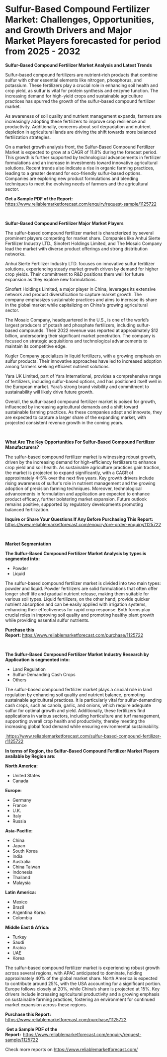 <p><h1>Sulfur-Based Compound Fertilizer Market: Challenges, Opportunities, and Growth Drivers and Major Market Players forecasted for period from 2025 - 2032</h1></p><p><strong>Sulfur-Based Compound Fertilizer Market Analysis and Latest Trends</strong></p>
<p><p>Sulfur-based compound fertilizers are nutrient-rich products that combine sulfur with other essential elements like nitrogen, phosphorus, and potassium. These fertilizers play a crucial role in enhancing soil health and crop yield, as sulfur is vital for protein synthesis and enzyme function. The increasing demand for high-yield crops and sustainable agriculture practices has spurred the growth of the sulfur-based compound fertilizer market. </p><p>As awareness of soil quality and nutrient management expands, farmers are increasingly adopting these fertilizers to improve crop resilience and productivity. Additionally, concerns about soil degradation and nutrient depletion in agricultural lands are driving the shift towards more balanced fertilization strategies. </p><p>On a market growth analysis front, the Sulfur-Based Compound Fertilizer Market is expected to grow at a CAGR of 11.8% during the forecast period. This growth is further supported by technological advancements in fertilizer formulations and an increase in investments toward innovative agricultural solutions. Recent trends also indicate a rise in organic farming practices, leading to a greater demand for eco-friendly sulfur-based options. Companies are exploring new product formulations and blending techniques to meet the evolving needs of farmers and the agricultural sector.</p></p>
<p><strong>Get a Sample PDF of the Report:&nbsp;</strong> <a href="https://www.reliablemarketforecast.com/enquiry/request-sample/1125722?utm_campaign=2929&utm_medium=2&utm_source=Github&utm_content=ia&utm_term=30032025&utm_id=sulfur-based-compound-fertilizer">https://www.reliablemarketforecast.com/enquiry/request-sample/1125722</a></p>
<p>&nbsp;</p>
<p><strong>Sulfur-Based Compound Fertilizer Major Market Players</strong></p>
<p><p>The sulfur-based compound fertilizer market is characterized by several prominent players competing for market share. Companies like Anhui Sierte Fertilizer Industry LTD., Sinofert Holdings Limited, and The Mosaic Company lead the market with diverse product offerings and strong distribution networks.</p><p>Anhui Sierte Fertilizer Industry LTD. focuses on innovative sulfur fertilizer solutions, experiencing steady market growth driven by demand for higher crop yields. Their commitment to R&D positions them well for future expansion as they explore new formulations.</p><p>Sinofert Holdings Limited, a major player in China, leverages its extensive network and product diversification to capture market growth. The company emphasizes sustainable practices and aims to increase its share in the global market while capitalizing on China's growing agricultural sector.</p><p>The Mosaic Company, headquartered in the U.S., is one of the world’s largest producers of potash and phosphate fertilizers, including sulfur-based compounds. Their 2022 revenue was reported at approximately $12 billion, underscoring their significant market penetration. The company is focused on strategic acquisitions and technological advancements to maintain its competitive edge.</p><p>Kugler Company specializes in liquid fertilizers, with a growing emphasis on sulfur products. Their innovative approaches have led to increased adoption among farmers seeking efficient nutrient solutions.</p><p>Yara UK Limited, part of Yara International, provides a comprehensive range of fertilizers, including sulfur-based options, and has positioned itself well in the European market. Yara’s strong brand visibility and commitment to sustainability will likely drive future growth.</p><p>Overall, the sulfur-based compound fertilizer market is poised for growth, influenced by increasing agricultural demands and a shift toward sustainable farming practices. As these companies adapt and innovate, they are expected to capture a larger share of the expanding market, with projected consistent revenue growth in the coming years.</p></p>
<p>&nbsp;</p>
<p><strong>What Are The Key Opportunities For Sulfur-Based Compound Fertilizer Manufacturers?</strong></p>
<p><p>The sulfur-based compound fertilizer market is witnessing robust growth, driven by the increasing demand for high-efficiency fertilizers to enhance crop yield and soil health. As sustainable agriculture practices gain traction, the market is projected to expand significantly, with a CAGR of approximately 4-5% over the next five years. Key growth drivers include rising awareness of sulfur's role in nutrient management and the growing adoption of precision farming techniques. Moreover, technological advancements in formulation and application are expected to enhance product efficacy, further bolstering market expansion. Future outlook remains positive, supported by regulatory developments promoting balanced fertilization.</p></p>
<p><strong>Inquire or Share Your Questions If Any Before Purchasing This Report:</strong> <a href="https://www.reliablemarketforecast.com/enquiry/pre-order-enquiry/1125722?utm_campaign=2929&utm_medium=2&utm_source=Github&utm_content=ia&utm_term=30032025&utm_id=sulfur-based-compound-fertilizer">https://www.reliablemarketforecast.com/enquiry/pre-order-enquiry/1125722</a></p>
<p>&nbsp;</p>
<p><strong>Market Segmentation</strong></p>
<p><strong>The Sulfur-Based Compound Fertilizer Market Analysis by types is segmented into:</strong></p>
<p><ul><li>Powder</li><li>Liquid</li></ul></p>
<p><p>The sulfur-based compound fertilizer market is divided into two main types: powder and liquid. Powder fertilizers are solid formulations that often offer longer shelf life and gradual nutrient release, making them suitable for various soil types. Liquid fertilizers, on the other hand, provide quicker nutrient absorption and can be easily applied with irrigation systems, enhancing their effectiveness for rapid crop response. Both forms play crucial roles in improving soil quality and promoting healthy plant growth while providing essential sulfur nutrients.</p></p>
<p><strong>Purchase this Report:&nbsp;</strong><a href="https://www.reliablemarketforecast.com/purchase/1125722?utm_campaign=2929&utm_medium=2&utm_source=Github&utm_content=ia&utm_term=30032025&utm_id=sulfur-based-compound-fertilizer">https://www.reliablemarketforecast.com/purchase/1125722</a></p>
<p>&nbsp;</p>
<p><strong>The Sulfur-Based Compound Fertilizer Market Industry Research by Application is segmented into:</strong></p>
<p><ul><li>Land Regulation</li><li>Sulfur-Demanding Cash Crops</li><li>Others</li></ul></p>
<p><p>The sulfur-based compound fertilizer market plays a crucial role in land regulation by enhancing soil quality and nutrient balance, promoting sustainable agricultural practices. It is particularly vital for sulfur-demanding cash crops, such as canola, garlic, and onions, which require adequate sulfur for optimal growth and yield. Additionally, these fertilizers find applications in various sectors, including horticulture and turf management, supporting overall crop health and productivity, thereby meeting the increasing global food demand while ensuring environmental sustainability.</p></p>
<p><a href="https://www.reliablemarketforecast.com/sulfur-based-compound-fertilizer-r1125722?utm_campaign=2929&utm_medium=2&utm_source=Github&utm_content=ia&utm_term=30032025&utm_id=sulfur-based-compound-fertilizer">&nbsp;https://www.reliablemarketforecast.com/sulfur-based-compound-fertilizer-r1125722</a></p>
<p><strong>In terms of Region, the Sulfur-Based Compound Fertilizer Market Players available by Region are:</strong></p>
<p>
    <p> <strong> North America: </strong>
        <ul>
            <li>United States</li>
            <li>Canada</li>
        </ul>
        </p> 
    <p> <strong> Europe: </strong>
        <ul>
            <li>Germany</li>
            <li>France</li>
            <li>U.K.</li>
            <li>Italy</li>
            <li>Russia</li>
        </ul>
        </p> 
    <p> <strong> Asia-Pacific: </strong>
        <ul>
            <li>China</li>
            <li>Japan</li>
            <li>South Korea</li>
            <li>India</li>
            <li>Australia</li>
            <li>China Taiwan</li>
            <li>Indonesia</li>
            <li>Thailand</li>
            <li>Malaysia</li>
        </ul>
        </p> 
    <p> <strong> Latin America: </strong>
        <ul>
            <li>Mexico</li>
            <li>Brazil</li>
            <li>Argentina Korea</li>
            <li>Colombia</li>
        </ul>
        </p> 
    <p> <strong> Middle East & Africa: </strong>
        <ul>
            <li>Turkey</li>
            <li>Saudi</li>
            <li>Arabia</li>
            <li>UAE</li>
            <li>Korea</li>
        </ul>
    </p>
    </p>
<p><p>The sulfur-based compound fertilizer market is experiencing robust growth across several regions, with APAC anticipated to dominate, holding approximately 40% of the global market share. North America is expected to contribute around 25%, with the USA accounting for a significant portion. Europe follows closely at 20%, while China’s share is projected at 15%. Key drivers include increasing agricultural productivity and a growing emphasis on sustainable farming practices, fostering an environment for continued market expansion across these regions.</p></p>
<p><strong>Purchase this Report: </strong><a href="https://www.reliablemarketforecast.com/purchase/1125722?utm_campaign=2929&utm_medium=2&utm_source=Github&utm_content=ia&utm_term=30032025&utm_id=sulfur-based-compound-fertilizer">https://www.reliablemarketforecast.com/purchase/1125722</a></p>
<p>&nbsp;<strong>Get a Sample PDF of the Report:&nbsp;&nbsp;</strong><a href="https://www.reliablemarketforecast.com/enquiry/request-sample/1125722?utm_campaign=2929&utm_medium=2&utm_source=Github&utm_content=ia&utm_term=30032025&utm_id=sulfur-based-compound-fertilizer">https://www.reliablemarketforecast.com/enquiry/request-sample/1125722</a></p>
<p><strong></strong></p>
<p>Check more reports on <a href="https://www.reliablemarketforecast.com/?utm_campaign=2929&utm_medium=2&utm_source=Github&utm_content=ia&utm_term=30032025&utm_id=sulfur-based-compound-fertilizer">https://www.reliablemarketforecast.com/</a></p>